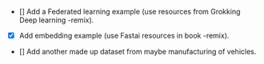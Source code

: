 * [] Add a Federated learning example (use resources from Grokking Deep learning -remix).  
* [x] Add embedding example (use Fastai resources in book -remix).
* [] Add another made up dataset from maybe manufacturing of vehicles.